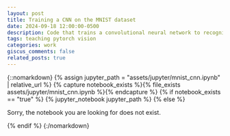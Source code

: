 ```yaml
---
layout: post
title: Training a CNN on the MNIST dataset
date: 2024-09-18 12:00:00-0500
description: Code that trains a convolutional neural network to recognize hand-written digits. This notebook is adapted from some guest lectures I gave for courses for which I served as a TA.
tags: teaching pytorch vision
categories: work
giscus_comments: false
related_posts: true
---
```


{::nomarkdown}
{% assign jupyter_path = "assets/jupyter/mnist_cnn.ipynb" | relative_url %}
{% capture notebook_exists %}{% file_exists assets/jupyter/mnist_cnn.ipynb %}{% endcapture %}
{% if notebook_exists == "true" %}
{% jupyter_notebook jupyter_path %}
{% else %}

<p>Sorry, the notebook you are looking for does not exist.</p>
{% endif %}
{:/nomarkdown}
